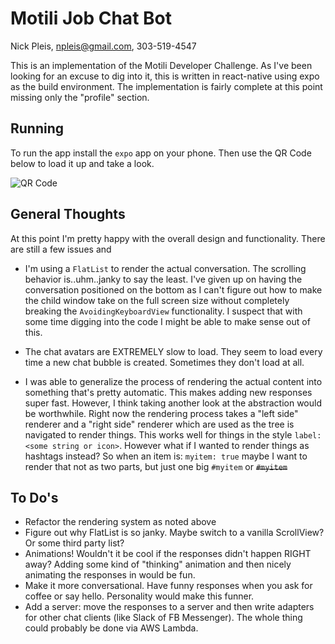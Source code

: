 # Motili Job Chat Bot
Nick Pleis, npleis@gmail.com, 303-519-4547

This is an implementation of the Motili Developer Challenge. As I've been looking for an excuse to dig into it, this is written in react-native using expo as the build environment. The implementation is fairly complete at this point missing only the "profile" section.

## Running

To run the app install the `expo` app on your phone. Then use the QR Code below to load it up and take a look.

![QR Code](https://github.com/nickpleis/nick-motili-developer/blob/master/assets/QRCode.png)

## General Thoughts

At this point I'm pretty happy with the overall design and functionality. There are still a few issues and 

* I'm using a `FlatList` to render the actual conversation. The scrolling behavior is..uhm..janky to say the least. I've given up on having the conversation positioned on the bottom as I can't figure out how to make the child window take on the full screen size without completely breaking the `AvoidingKeyboardView` functionality. I suspect that with some time digging into the code I might be able to make sense out of this.

* The chat avatars are EXTREMELY slow to load. They seem to load every time a new chat bubble is created. Sometimes they don't load at all.

* I was able to generalize the process of rendering the actual content into something that's pretty automatic. This makes adding new responses super fast. However, I think taking another look at the abstraction would be worthwhile. Right now the rendering process takes a "left side" renderer and a "right side" renderer which are used as the tree is navigated to render things. This works well for things in the style `label: <some string or icon>`. However what if I wanted to render things as hashtags instead? So when an item is: `myitem: true` maybe I want to render that not as two parts, but just one big `#myitem` or ~~`#myitem`~~ 

## To Do's

* Refactor the rendering system as noted above
* Figure out why FlatList is so janky. Maybe switch to a vanilla ScrollView? Or some third party list?
* Animations! Wouldn't it be cool if the responses didn't happen RIGHT away? Adding some kind of "thinking" animation and then nicely animating the responses in would be fun.
* Make it more conversational. Have funny responses when you ask for coffee or say hello. Personality would make this funner.
* Add a server: move the responses to a server and then write adapters for other chat clients (like Slack of FB Messenger). The whole thing could probably be done via AWS Lambda.